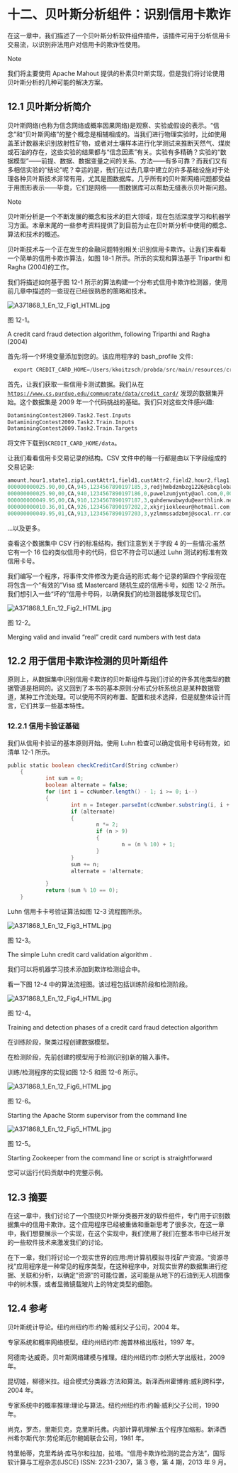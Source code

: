 # 十二、贝叶斯分析组件：识别信用卡欺诈

在这一章中，我们描述了一个贝叶斯分析软件组件插件，该插件可用于分析信用卡交易流，以识别非法用户对信用卡的欺诈性使用。

Note

我们将主要使用 Apache Mahout 提供的朴素贝叶斯实现，但是我们将讨论使用贝叶斯分析的几种可能的解决方案。

## 12.1 贝叶斯分析简介

贝叶斯网络(也称为信念网络或概率因果网络)是观察、实验或假设的表示。“信念”和“贝叶斯网络”的整个概念是相辅相成的。当我们进行物理实验时，比如使用盖革计数器来识别放射性矿物，或者对土壤样本进行化学测试来推断天然气、煤炭或石油的存在，这些实验的结果都与“信念因素”有关。实验有多精确？实验的“数据模型”——前提、数据、数据变量之间的关系、方法——有多可靠？而我们又有多相信实验的“结论”呢？幸运的是，我们在过去几章中建立的许多基础设施对于处理各种贝叶斯技术非常有用，尤其是图数据库。几乎所有的贝叶斯网络问题都受益于用图形表示——毕竟，它们是网络——图数据库可以帮助无缝表示贝叶斯问题。

Note

贝叶斯分析是一个不断发展的概念和技术的巨大领域，现在包括深度学习和机器学习方面。本章末尾的一些参考资料提供了到目前为止在贝叶斯分析中使用的概念、算法和技术的概述。

贝叶斯技术与一个正在发生的金融问题特别相关:识别信用卡欺诈。让我们来看看一个简单的信用卡欺诈算法，如图 18-1 所示。所示的实现和算法基于 Triparthi 和 Ragha (2004)的工作。

我们将描述如何基于图 12-1 所示的算法构建一个分布式信用卡欺诈检测器，使用前几章中描述的一些现在已经很熟悉的策略和技术。

![A371868_1_En_12_Fig1_HTML.jpg](img/A371868_1_En_12_Fig1_HTML.jpg)

图 12-1。

A credit card fraud detection algorithm, following Triparthi and Ragha (2004)

首先:将一个环境变量添加到您的。该应用程序的 bash_profile 文件:

```scala
  export CREDIT_CARD_HOME=/Users/kkoitzsch/probda/src/main/resources/creditcard

```

首先，让我们获取一些信用卡测试数据。我们从在 [`https://www.cs.purdue.edu/commugrate/data/credit_card/`](https://www.cs.purdue.edu/commugrate/data/credit_card/) 发现的数据集开始。这个数据集是 2009 年一个代码挑战的基础。我们只对这些文件感兴趣:

```scala
DataminingContest2009.Task2.Test.Inputs
DataminingContest2009.Task2.Train.Inputs
DataminingContest2009.Task2.Train.Targets

```

将文件下载到`$CREDIT_CARD_HOME/data`。

让我们看看信用卡交易记录的结构。CSV 文件中的每一行都是由以下字段组成的交易记录:

```scala
amount,hour1,state1,zip1,custAttr1,field1,custAttr2,field2,hour2,flag1,total,field3,field4,indicator1,indicator2,flag2,flag3,flag4,flag5
000000000025.90,00,CA,945,1234567890197185,3,redjhmbdzmbzg1226@sbcglobal.net,0,00,0,000000000025.90,2525,8,0,0,1,0,0,2
000000000025.90,00,CA,940,1234567890197186,0,puwelzumjynty@aol.com,0,00,0,000000000025.90,3393,17,0,0,1,1,0,1
000000000049.95,00,CA,910,1234567890197187,3,quhdenwubwydu@earthlink.net,1,00,0,000000000049.95,-737,26,0,0,1,0,0,1
000000000010.36,01,CA,926,1234567890197202,2,xkjrjiokleeur@hotmail.com,0,01,1,000000000010.36,483,23,0,0,1,1,0,1
000000000049.95,01,CA,913,1234567890197203,3,yzlmmssadzbmj@socal.rr.com,0,01,0,000000000049.95,2123,23,1,0,1,1,0,1

```

…以及更多。

查看这个数据集中 CSV 行的标准结构，我们注意到关于字段 4 的一些情况:虽然它有一个 16 位的类似信用卡的代码，但它不符合可以通过 Luhn 测试的标准有效信用卡号。

我们编写一个程序，将事件文件修改为更合适的形式:每个记录的第四个字段现在将包含一个“有效的”Visa 或 Mastercard 随机生成的信用卡号，如图 12-2 所示。我们想引入一些“坏的”信用卡号码，以确保我们的检测器能够发现它们。

![A371868_1_En_12_Fig2_HTML.jpg](img/A371868_1_En_12_Fig2_HTML.jpg)

图 12-2。

Merging valid and invalid “real” credit card numbers with test data

## 12.2 用于信用卡欺诈检测的贝叶斯组件

原则上，从数据集中识别信用卡欺诈的贝叶斯组件与我们讨论的许多其他类型的数据管道是相同的。这又回到了本书的基本原则:分布式分析系统总是某种数据管道，某种工作流处理。可以使用不同的布置、配置和技术选择，但是就整体设计而言，它们共享一些基本特性。

### 12.2.1 信用卡验证基础

我们从信用卡验证的基本原则开始。使用 Luhn 检查可以确定信用卡号码有效，如清单 12-1 所示。

```scala
public static boolean checkCreditCard(String ccNumber)
    {
            int sum = 0;
            boolean alternate = false;
            for (int i = ccNumber.length() - 1; i >= 0; i--)
            {
                    int n = Integer.parseInt(ccNumber.substring(i, i + 1));
                    if (alternate)
                    {
                            n *= 2;
                            if (n > 9)
                            {
                                    n = (n % 10) + 1;
                            }
                    }
                    sum += n;
                    alternate = !alternate;

            }
            return (sum % 10 == 0);
    }

```

Luhn 信用卡卡号验证算法如图 12-3 流程图所示。

![A371868_1_En_12_Fig3_HTML.jpg](img/A371868_1_En_12_Fig3_HTML.jpg)

图 12-3。

The simple Luhn credit card validation algorithm .

我们可以将机器学习技术添加到欺诈检测组合中。

看一下图 12-4 中的算法流程图。该过程包括训练阶段和检测阶段。

![A371868_1_En_12_Fig4_HTML.jpg](img/A371868_1_En_12_Fig4_HTML.jpg)

图 12-4。

Training and detection phases of a credit card fraud detection algorithm

在训练阶段，聚类过程创建数据模型。

在检测阶段，先前创建的模型用于检测(识别)新的输入事件。

训练/检测程序的实现如图 12-5 和图 12-6 所示。

![A371868_1_En_12_Fig6_HTML.jpg](img/A371868_1_En_12_Fig6_HTML.jpg)

图 12-6。

Starting the Apache Storm supervisor from the command line

![A371868_1_En_12_Fig5_HTML.jpg](img/A371868_1_En_12_Fig5_HTML.jpg)

图 12-5。

Starting Zookeeper from the command line or script is straightforward

您可以运行代码贡献中的完整示例。

## 12.3 摘要

在这一章中，我们讨论了一个围绕贝叶斯分类器开发的软件组件，专门用于识别数据集中的信用卡欺诈。这个应用程序已经被重做和重新思考了很多次，在这一章中，我们想要展示一个实现，在这个实现中，我们使用了我们在整本书中已经开发的一些软件技术来激发我们的讨论。

在下一章，我们将讨论一个现实世界的应用:用计算机模拟寻找矿产资源。“资源寻找”应用程序是一种常见的程序类型，在这种程序中，对现实世界的数据集进行挖掘、关联和分析，以确定“资源”的可能位置，这可能是从地下的石油到无人机图像中的树木簇，或者显微镜载玻片上的特定类型的细胞。

## 12.4 参考

贝叶斯统计导论。纽约州纽约市:约翰·威利父子公司，2004 年。

专家系统和概率网络模型。纽约州纽约市:施普林格出版社，1997 年。

阿德南·达威奇。贝叶斯网络建模与推理。纽约州纽约市:剑桥大学出版社，2009 年。

昆切娃，柳德米拉。组合模式分类器:方法和算法。新泽西州霍博肯:威利跨科学，2004 年。

专家系统中的概率推理:理论与算法。纽约州纽约市:约翰·威利父子公司，1990 年。

尚克，罗杰，里斯贝克，克里斯托弗。内部计算机理解:五个程序加缩影。新泽西州希尔斯代尔:劳伦斯厄尔鲍姆联合公司，1981 年。

特里帕蒂，克里希纳·库马尔和拉加，拉塔。“信用卡欺诈检测的混合方法”，国际软计算与工程杂志(IJSCE) ISSN: 2231-2307，第 3 卷，第 4 期，2013 年 9 月。